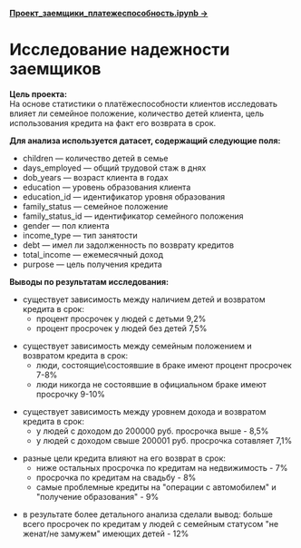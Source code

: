 **[Проект_заемщики_платежеспособность.ipynb ->](Проект_заемщики_платежеспособность/Заемщики_платежеспособность.ipynb)**

# Исследование надежности заемщиков
**Цель проекта:**  
На основе статистики о платёжеспособности клиентов исследовать влияет ли семейное положение, количество детей клиента, цель использования кредита на факт его возврата в срок.  
<p></p>

**Для анализа используется датасет, содержащий следующие поля:**
* children — количество детей в семье
* days_employed — общий трудовой стаж в днях
* dob_years — возраст клиента в годах
* education — уровень образования клиента
* education_id — идентификатор уровня образования
* family_status — семейное положение
* family_status_id — идентификатор семейного положения
* gender — пол клиента
* income_type — тип занятости
* debt — имел ли задолженность по возврату кредитов
* total_income — ежемесячный доход
* purpose — цель получения кредита

**Выводы по результатам исследования:**
- существует зависимость между наличием детей и возвратом кредита в срок:
    - процент просрочек у людей с детьми 9,2%
    - процент просрочек у людей без детей 7,5%
<p></p>

- существует зависимость между семейным положением и возвратом кредита в срок:
    - люди, состоящие\состоявшие в браке имеют процент просрочек 7-8%
    - люди никогда не состоявшие в официальном браке имеют просрочку 9-10%      
<p></p>

- существует зависимость между уровнем дохода и возвратом кредита в срок:
    - у людей с доходом до 200000 руб. просрочка выше - 8,5%
    - у людей с доходом свыше 200001 руб. просрочка сотавляет 7,1%
<p></p>

- разные цели кредита влияют на его возврат в срок:
    - ниже остальных просрочка по кредитам на недвижимость - 7%
    - просрочка по кредитам на свадьбу - 8%
    - самые проблемные кредиты на "операции с автомобилем" и "получение образования" - 9%
<p></p>

- в результате более детального анализа сделали вывод: больше всего просрочек по кредитам у людей с семейным статусом "не женат/не замужем" имеющих детей - 12%

